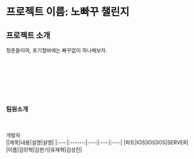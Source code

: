 # 프로젝트 이름: 노빠꾸 챌린지
## 프로젝트 소개
청춘들이여, 포기할바에는 빠꾸없이 하나해보자.




<br/><br/><br/><br/><br/><br/>


### 팀원소개
<br/><br/>
개발자
<br/>
||제목|내용|설명|설명|
|:---:|:------:|:---:|:---:|:---:|
|파트|IOS|IOS|IOS|SERVER|
|이름|김민혁|김현기|유재혁|김성진|


<br/><br/><br/><br/><br/><br/>
